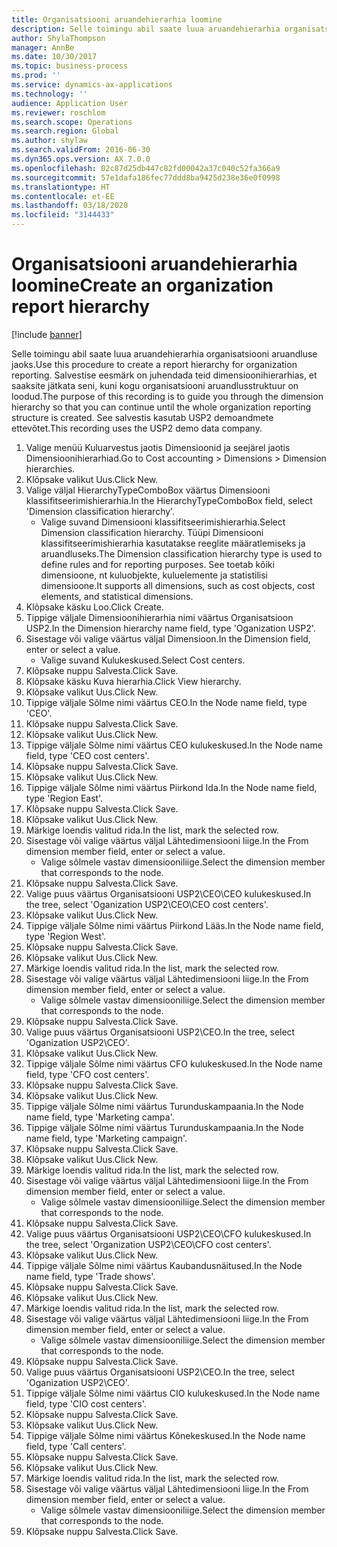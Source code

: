```yaml
---
title: Organisatsiooni aruandehierarhia loomine
description: Selle toimingu abil saate luua aruandehierarhia organisatsiooni aruandluse jaoks.
author: ShylaThompson
manager: AnnBe
ms.date: 10/30/2017
ms.topic: business-process
ms.prod: ''
ms.service: dynamics-ax-applications
ms.technology: ''
audience: Application User
ms.reviewer: roschlom
ms.search.scope: Operations
ms.search.region: Global
ms.author: shylaw
ms.search.validFrom: 2016-06-30
ms.dyn365.ops.version: AX 7.0.0
ms.openlocfilehash: 02c87d25db447c82fd00042a37c040c52fa366a9
ms.sourcegitcommit: 57e1dafa186fec77ddd8ba9425d238e36e0f0998
ms.translationtype: HT
ms.contentlocale: et-EE
ms.lasthandoff: 03/18/2020
ms.locfileid: "3144433"
---
```

# <a name="create-an-organization-report-hierarchy"></a><span data-ttu-id="c1b98-103">Organisatsiooni aruandehierarhia loomine</span><span class="sxs-lookup"><span data-stu-id="c1b98-103">Create an organization report hierarchy</span></span>

[!include [banner](../../includes/banner.md)]

<span data-ttu-id="c1b98-104">Selle toimingu abil saate luua aruandehierarhia organisatsiooni aruandluse jaoks.</span><span class="sxs-lookup"><span data-stu-id="c1b98-104">Use this procedure to create a report hierarchy for organization reporting.</span></span> <span data-ttu-id="c1b98-105">Salvestise eesmärk on juhendada teid dimensioonihierarhias, et saaksite jätkata seni, kuni kogu organisatsiooni aruandlusstruktuur on loodud.</span><span class="sxs-lookup"><span data-stu-id="c1b98-105">The purpose of this recording is to guide you through the dimension hierarchy so that you can continue until the whole organization reporting structure is created.</span></span> <span data-ttu-id="c1b98-106">See salvestis kasutab USP2 demoandmete ettevõtet.</span><span class="sxs-lookup"><span data-stu-id="c1b98-106">This recording uses the USP2 demo data company.</span></span>

1. <span data-ttu-id="c1b98-107">Valige menüü Kuluarvestus jaotis Dimensioonid ja seejärel jaotis Dimensioonihierarhiad.</span><span class="sxs-lookup"><span data-stu-id="c1b98-107">Go to Cost accounting > Dimensions > Dimension hierarchies.</span></span>
2. <span data-ttu-id="c1b98-108">Klõpsake valikut Uus.</span><span class="sxs-lookup"><span data-stu-id="c1b98-108">Click New.</span></span>
3. <span data-ttu-id="c1b98-109">Valige väljal HierarchyTypeComboBox väärtus Dimensiooni klassifitseerimishierarhia.</span><span class="sxs-lookup"><span data-stu-id="c1b98-109">In the HierarchyTypeComboBox field, select 'Dimension classification hierarchy'.</span></span>
    * <span data-ttu-id="c1b98-110">Valige suvand Dimensiooni klassifitseerimishierarhia.</span><span class="sxs-lookup"><span data-stu-id="c1b98-110">Select Dimension classification hierarchy.</span></span> <span data-ttu-id="c1b98-111">Tüüpi Dimensiooni klassifitseerimishierarhia kasutatakse reeglite määratlemiseks ja aruandluseks.</span><span class="sxs-lookup"><span data-stu-id="c1b98-111">The Dimension classification hierarchy type is used to define rules and for reporting purposes.</span></span> <span data-ttu-id="c1b98-112">See toetab kõiki dimensioone, nt kuluobjekte, kuluelemente ja statistilisi dimensioone.</span><span class="sxs-lookup"><span data-stu-id="c1b98-112">It supports all dimensions, such as cost objects, cost elements, and statistical dimensions.</span></span>  
4. <span data-ttu-id="c1b98-113">Klõpsake käsku Loo.</span><span class="sxs-lookup"><span data-stu-id="c1b98-113">Click Create.</span></span>
5. <span data-ttu-id="c1b98-114">Tippige väljale Dimensioonihierarhia nimi väärtus Organisatsioon USP2.</span><span class="sxs-lookup"><span data-stu-id="c1b98-114">In the Dimension hierarchy name field, type 'Oganization USP2'.</span></span>
6. <span data-ttu-id="c1b98-115">Sisestage või valige väärtus väljal Dimensioon.</span><span class="sxs-lookup"><span data-stu-id="c1b98-115">In the Dimension field, enter or select a value.</span></span>
    * <span data-ttu-id="c1b98-116">Valige suvand Kulukeskused.</span><span class="sxs-lookup"><span data-stu-id="c1b98-116">Select Cost centers.</span></span>  
7. <span data-ttu-id="c1b98-117">Klõpsake nuppu Salvesta.</span><span class="sxs-lookup"><span data-stu-id="c1b98-117">Click Save.</span></span>
8. <span data-ttu-id="c1b98-118">Klõpsake käsku Kuva hierarhia.</span><span class="sxs-lookup"><span data-stu-id="c1b98-118">Click View hierarchy.</span></span>
9. <span data-ttu-id="c1b98-119">Klõpsake valikut Uus.</span><span class="sxs-lookup"><span data-stu-id="c1b98-119">Click New.</span></span>
10. <span data-ttu-id="c1b98-120">Tippige väljale Sõlme nimi väärtus CEO.</span><span class="sxs-lookup"><span data-stu-id="c1b98-120">In the Node name field, type 'CEO'.</span></span>
11. <span data-ttu-id="c1b98-121">Klõpsake nuppu Salvesta.</span><span class="sxs-lookup"><span data-stu-id="c1b98-121">Click Save.</span></span>
12. <span data-ttu-id="c1b98-122">Klõpsake valikut Uus.</span><span class="sxs-lookup"><span data-stu-id="c1b98-122">Click New.</span></span>
13. <span data-ttu-id="c1b98-123">Tippige väljale Sõlme nimi väärtus CEO kulukeskused.</span><span class="sxs-lookup"><span data-stu-id="c1b98-123">In the Node name field, type 'CEO cost centers'.</span></span>
14. <span data-ttu-id="c1b98-124">Klõpsake nuppu Salvesta.</span><span class="sxs-lookup"><span data-stu-id="c1b98-124">Click Save.</span></span>
15. <span data-ttu-id="c1b98-125">Klõpsake valikut Uus.</span><span class="sxs-lookup"><span data-stu-id="c1b98-125">Click New.</span></span>
16. <span data-ttu-id="c1b98-126">Tippige väljale Sõlme nimi väärtus Piirkond Ida.</span><span class="sxs-lookup"><span data-stu-id="c1b98-126">In the Node name field, type 'Region East'.</span></span>
17. <span data-ttu-id="c1b98-127">Klõpsake nuppu Salvesta.</span><span class="sxs-lookup"><span data-stu-id="c1b98-127">Click Save.</span></span>
18. <span data-ttu-id="c1b98-128">Klõpsake valikut Uus.</span><span class="sxs-lookup"><span data-stu-id="c1b98-128">Click New.</span></span>
19. <span data-ttu-id="c1b98-129">Märkige loendis valitud rida.</span><span class="sxs-lookup"><span data-stu-id="c1b98-129">In the list, mark the selected row.</span></span>
20. <span data-ttu-id="c1b98-130">Sisestage või valige väärtus väljal Lähtedimensiooni liige.</span><span class="sxs-lookup"><span data-stu-id="c1b98-130">In the From dimension member field, enter or select a value.</span></span>
    * <span data-ttu-id="c1b98-131">Valige sõlmele vastav dimensiooniliige.</span><span class="sxs-lookup"><span data-stu-id="c1b98-131">Select the dimension member that corresponds to the node.</span></span>  
21. <span data-ttu-id="c1b98-132">Klõpsake nuppu Salvesta.</span><span class="sxs-lookup"><span data-stu-id="c1b98-132">Click Save.</span></span>
22. <span data-ttu-id="c1b98-133">Valige puus väärtus Organisatsiooni USP2\CEO\CEO kulukeskused.</span><span class="sxs-lookup"><span data-stu-id="c1b98-133">In the tree, select 'Oganization USP2\CEO\CEO cost centers'.</span></span>
23. <span data-ttu-id="c1b98-134">Klõpsake valikut Uus.</span><span class="sxs-lookup"><span data-stu-id="c1b98-134">Click New.</span></span>
24. <span data-ttu-id="c1b98-135">Tippige väljale Sõlme nimi väärtus Piirkond Lääs.</span><span class="sxs-lookup"><span data-stu-id="c1b98-135">In the Node name field, type 'Region West'.</span></span>
25. <span data-ttu-id="c1b98-136">Klõpsake nuppu Salvesta.</span><span class="sxs-lookup"><span data-stu-id="c1b98-136">Click Save.</span></span>
26. <span data-ttu-id="c1b98-137">Klõpsake valikut Uus.</span><span class="sxs-lookup"><span data-stu-id="c1b98-137">Click New.</span></span>
27. <span data-ttu-id="c1b98-138">Märkige loendis valitud rida.</span><span class="sxs-lookup"><span data-stu-id="c1b98-138">In the list, mark the selected row.</span></span>
28. <span data-ttu-id="c1b98-139">Sisestage või valige väärtus väljal Lähtedimensiooni liige.</span><span class="sxs-lookup"><span data-stu-id="c1b98-139">In the From dimension member field, enter or select a value.</span></span>
    * <span data-ttu-id="c1b98-140">Valige sõlmele vastav dimensiooniliige.</span><span class="sxs-lookup"><span data-stu-id="c1b98-140">Select the dimension member that corresponds to the node.</span></span>  
29. <span data-ttu-id="c1b98-141">Klõpsake nuppu Salvesta.</span><span class="sxs-lookup"><span data-stu-id="c1b98-141">Click Save.</span></span>
30. <span data-ttu-id="c1b98-142">Valige puus väärtus Organisatsiooni USP2\CEO.</span><span class="sxs-lookup"><span data-stu-id="c1b98-142">In the tree, select 'Oganization USP2\CEO'.</span></span>
31. <span data-ttu-id="c1b98-143">Klõpsake valikut Uus.</span><span class="sxs-lookup"><span data-stu-id="c1b98-143">Click New.</span></span>
32. <span data-ttu-id="c1b98-144">Tippige väljale Sõlme nimi väärtus CFO kulukeskused.</span><span class="sxs-lookup"><span data-stu-id="c1b98-144">In the Node name field, type 'CFO cost centers'.</span></span>
33. <span data-ttu-id="c1b98-145">Klõpsake nuppu Salvesta.</span><span class="sxs-lookup"><span data-stu-id="c1b98-145">Click Save.</span></span>
34. <span data-ttu-id="c1b98-146">Klõpsake valikut Uus.</span><span class="sxs-lookup"><span data-stu-id="c1b98-146">Click New.</span></span>
35. <span data-ttu-id="c1b98-147">Tippige väljale Sõlme nimi väärtus Turunduskampaania.</span><span class="sxs-lookup"><span data-stu-id="c1b98-147">In the Node name field, type 'Marketing campa'.</span></span>
36. <span data-ttu-id="c1b98-148">Tippige väljale Sõlme nimi väärtus Turunduskampaania.</span><span class="sxs-lookup"><span data-stu-id="c1b98-148">In the Node name field, type 'Marketing campaign'.</span></span>
37. <span data-ttu-id="c1b98-149">Klõpsake nuppu Salvesta.</span><span class="sxs-lookup"><span data-stu-id="c1b98-149">Click Save.</span></span>
38. <span data-ttu-id="c1b98-150">Klõpsake valikut Uus.</span><span class="sxs-lookup"><span data-stu-id="c1b98-150">Click New.</span></span>
39. <span data-ttu-id="c1b98-151">Märkige loendis valitud rida.</span><span class="sxs-lookup"><span data-stu-id="c1b98-151">In the list, mark the selected row.</span></span>
40. <span data-ttu-id="c1b98-152">Sisestage või valige väärtus väljal Lähtedimensiooni liige.</span><span class="sxs-lookup"><span data-stu-id="c1b98-152">In the From dimension member field, enter or select a value.</span></span>
    * <span data-ttu-id="c1b98-153">Valige sõlmele vastav dimensiooniliige.</span><span class="sxs-lookup"><span data-stu-id="c1b98-153">Select the dimension member that corresponds to the node.</span></span>  
41. <span data-ttu-id="c1b98-154">Klõpsake nuppu Salvesta.</span><span class="sxs-lookup"><span data-stu-id="c1b98-154">Click Save.</span></span>
42. <span data-ttu-id="c1b98-155">Valige puus väärtus Organisatsiooni USP2\CEO\CFO kulukeskused.</span><span class="sxs-lookup"><span data-stu-id="c1b98-155">In the tree, select 'Organization USP2\CEO\CFO cost centers'.</span></span>
43. <span data-ttu-id="c1b98-156">Klõpsake valikut Uus.</span><span class="sxs-lookup"><span data-stu-id="c1b98-156">Click New.</span></span>
44. <span data-ttu-id="c1b98-157">Tippige väljale Sõlme nimi väärtus Kaubandusnäitused.</span><span class="sxs-lookup"><span data-stu-id="c1b98-157">In the Node name field, type 'Trade shows'.</span></span>
45. <span data-ttu-id="c1b98-158">Klõpsake nuppu Salvesta.</span><span class="sxs-lookup"><span data-stu-id="c1b98-158">Click Save.</span></span>
46. <span data-ttu-id="c1b98-159">Klõpsake valikut Uus.</span><span class="sxs-lookup"><span data-stu-id="c1b98-159">Click New.</span></span>
47. <span data-ttu-id="c1b98-160">Märkige loendis valitud rida.</span><span class="sxs-lookup"><span data-stu-id="c1b98-160">In the list, mark the selected row.</span></span>
48. <span data-ttu-id="c1b98-161">Sisestage või valige väärtus väljal Lähtedimensiooni liige.</span><span class="sxs-lookup"><span data-stu-id="c1b98-161">In the From dimension member field, enter or select a value.</span></span>
    * <span data-ttu-id="c1b98-162">Valige sõlmele vastav dimensiooniliige.</span><span class="sxs-lookup"><span data-stu-id="c1b98-162">Select the dimension member that corresponds to the node.</span></span>  
49. <span data-ttu-id="c1b98-163">Klõpsake nuppu Salvesta.</span><span class="sxs-lookup"><span data-stu-id="c1b98-163">Click Save.</span></span>
50. <span data-ttu-id="c1b98-164">Valige puus väärtus Organisatsiooni USP2\CEO.</span><span class="sxs-lookup"><span data-stu-id="c1b98-164">In the tree, select 'Oganization USP2\CEO'.</span></span>
51. <span data-ttu-id="c1b98-165">Tippige väljale Sõlme nimi väärtus CIO kulukeskused.</span><span class="sxs-lookup"><span data-stu-id="c1b98-165">In the Node name field, type 'CIO cost centers'.</span></span>
52. <span data-ttu-id="c1b98-166">Klõpsake nuppu Salvesta.</span><span class="sxs-lookup"><span data-stu-id="c1b98-166">Click Save.</span></span>
53. <span data-ttu-id="c1b98-167">Klõpsake valikut Uus.</span><span class="sxs-lookup"><span data-stu-id="c1b98-167">Click New.</span></span>
54. <span data-ttu-id="c1b98-168">Tippige väljale Sõlme nimi väärtus Kõnekeskused.</span><span class="sxs-lookup"><span data-stu-id="c1b98-168">In the Node name field, type 'Call centers'.</span></span>
55. <span data-ttu-id="c1b98-169">Klõpsake nuppu Salvesta.</span><span class="sxs-lookup"><span data-stu-id="c1b98-169">Click Save.</span></span>
56. <span data-ttu-id="c1b98-170">Klõpsake valikut Uus.</span><span class="sxs-lookup"><span data-stu-id="c1b98-170">Click New.</span></span>
57. <span data-ttu-id="c1b98-171">Märkige loendis valitud rida.</span><span class="sxs-lookup"><span data-stu-id="c1b98-171">In the list, mark the selected row.</span></span>
58. <span data-ttu-id="c1b98-172">Sisestage või valige väärtus väljal Lähtedimensiooni liige.</span><span class="sxs-lookup"><span data-stu-id="c1b98-172">In the From dimension member field, enter or select a value.</span></span>
    * <span data-ttu-id="c1b98-173">Valige sõlmele vastav dimensiooniliige.</span><span class="sxs-lookup"><span data-stu-id="c1b98-173">Select the dimension member that corresponds to the node.</span></span>  
59. <span data-ttu-id="c1b98-174">Klõpsake nuppu Salvesta.</span><span class="sxs-lookup"><span data-stu-id="c1b98-174">Click Save.</span></span>

